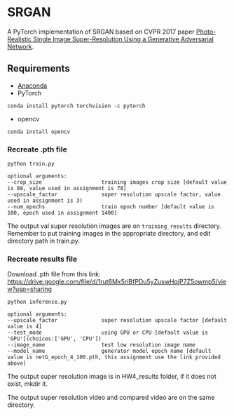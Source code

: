 # SRGAN
A PyTorch implementation of SRGAN based on CVPR 2017 paper 
[Photo-Realistic Single Image Super-Resolution Using a Generative Adversarial Network](https://arxiv.org/abs/1609.04802).

## Requirements
- [Anaconda](https://www.anaconda.com/download/)
- PyTorch
```
conda install pytorch torchvision -c pytorch
```
- opencv
```
conda install opencv
```


### Recreate .pth file
```
python train.py

optional arguments:
--crop_size                   training images crop size [default value is 88, value used in assignment is 78]
--upscale_factor              super resolution upscale factor, value used in assignment is 3)
--num_epochs                  train epoch number [default value is 100, epoch used in assignment 1400]
```
The output val super resolution images are on `training_results` directory.
Remember to put training images in the appropriate directory, and edit directory path in train.py.

### Recreate results file

Download .pth file from this link:
https://drive.google.com/file/d/1rut6Mx5riBfPDu5yZuswHqjP7Z5owmp5/view?usp=sharing

```
python inference.py

optional arguments:
--upscale_factor              super resolution upscale factor [default value is 4]
--test_mode                   using GPU or CPU [default value is 'GPU'](choices:['GPU', 'CPU'])
--image_name                  test low resolution image name
--model_name                  generator model epoch name [default value is netG_epoch_4_100.pth, this assignment use the link provided above]
```
The output super resolution image is in HW4_results folder, if it does not exist, mkdir it. 

The output super resolution video and compared video are on the same directory.


